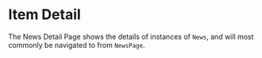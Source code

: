# Item Detail

The News Detail Page shows the details of instances of `News`, and will most commonly be navigated to from `NewsPage`.
